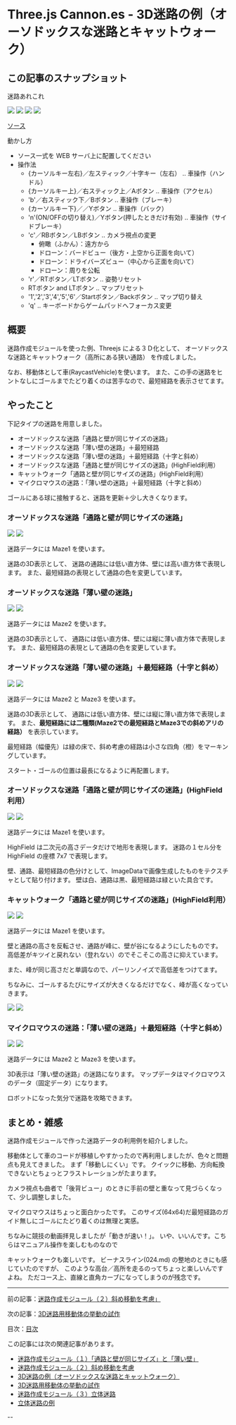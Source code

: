 # Three.js Cannon.es - 3D迷路の例（オーソドックスな迷路とキャットウォーク）

## この記事のスナップショット

迷路あれこれ

![](048/pic/048_ss_11.jpg)
![](048/pic/048_ss_31.jpg)
![](048/pic/048_ss_41.jpg)
![](048/pic/048_ss_53.jpg)

[ソース](048/)

動かし方

- ソース一式を WEB サーバ上に配置してください
- 操作法
  - {カーソルキー左右}／左スティック／十字キー（左右）  .. 車操作（ハンドル）
  - {カーソルキー上}／右スティック上／Aボタン           .. 車操作（アクセル）
  - 'b'／右スティック下／Bボタン                        .. 車操作（ブレーキ）
  - {カーソルキー下}／／Yボタン                         .. 車操作（バック）
  - 'n'(ON/OFFの切り替え)／Yボタン(押したときだけ有効)  .. 車操作（サイドブレーキ）
  - 'c'／RBボタン／LBボタン .. カメラ視点の変更
    - 俯瞰（ふかん）：遠方から
    - ドローン：バードビュー（後方・上空から正面を向いて）
    - ドローン：ドライバーズビュー（中心から正面を向いて）
    - ドローン：周りを公転
  - 'r'／RTボタン／LTボタン .. 姿勢リセット
  - RTボタン and LTボタン .. マップリセット
  - '1','2','3','4','5','6'／Startボタン／Backボタン .. マップ切り替え
  - 'q' .. キーボードからゲームパッドへフォーカス変更

## 概要

迷路作成モジュールを使った例、Threejs による３Ｄ化として、
オーソドックスな迷路とキャットウォーク（高所にある狭い通路）
を作成しました。

なお、移動体として車(RaycastVehicle)を使います。
また、この手の迷路をヒントなしにゴールまでたどり着くのは苦手なので、最短経路を表示させてます。

## やったこと

下記タイプの迷路を用意しました。

- オーソドックスな迷路「通路と壁が同じサイズの迷路」
- オーソドックスな迷路「薄い壁の迷路」＋最短経路
- オーソドックスな迷路「薄い壁の迷路」＋最短経路（十字と斜め）
- オーソドックスな迷路「通路と壁が同じサイズの迷路」(HighField利用）
- キャットウォーク「通路と壁が同じサイズの迷路」(HighField利用）
- マイクロマウスの迷路：「薄い壁の迷路」＋最短経路（十字と斜め）

ゴールにある球に接触すると、迷路を更新＋少し大きくなります。

### オーソドックスな迷路「通路と壁が同じサイズの迷路」

![](048/pic/048_ss_11.jpg)
![](048/pic/048_ss_12.jpg)

迷路データには Maze1 を使います。

迷路の3D表示として、
迷路の通路には低い直方体、壁には高い直方体で表現します。
また、最短経路の表現として通路の色を変更しています。

### オーソドックスな迷路「薄い壁の迷路」

![](048/pic/048_ss_21.jpg)
![](048/pic/048_ss_22.jpg)

迷路データには Maze2 を使います。

迷路の3D表示として、
通路には低い直方体、壁には縦に薄い直方体で表現します。
また、最短経路の表現として通路の色を変更しています。

### オーソドックスな迷路「薄い壁の迷路」＋最短経路（十字と斜め）

![](048/pic/048_ss_31.jpg)
![](048/pic/048_ss_32.jpg)

迷路データには Maze2 と Maze3 を使います。

迷路の3D表示として、
通路には低い直方体、壁には縦に薄い直方体で表現します。
また、**最短経路には二種類(Maze2での最短経路とMaze3での斜めアリの経路）**
を表示しています。

最短経路（幅優先）は緑の床で、斜め考慮の経路は小さな四角（橙）をマーキングしています。

スタート・ゴールの位置は最長になるように再配置します。

### オーソドックスな迷路「通路と壁が同じサイズの迷路」(HighField利用）

![](048/pic/048_ss_41.jpg)
![](048/pic/048_ss_42.jpg)

迷路データには Maze1 を使います。

HighField は二次元の高さデータだけで地形を表現します。
迷路の１セル分を HighField の座標 7x7 で表現します。

壁、通路、最短経路の色分けとして、ImageDataで画像生成したものをテクスチャとして貼り付けます。
壁は白、通路は黒、最短経路は緑といた具合です。

### キャットウォーク「通路と壁が同じサイズの迷路」(HighField利用）

![](048/pic/048_ss_51.jpg)
![](048/pic/048_ss_52.jpg)

迷路データには Maze1 を使います。

壁と通路の高さを反転させ、通路が峰に、壁が谷になるようにしたものです。
高低差がキツイと戻れない（登れない）のでそこそこの高さに抑えています。

また、峰が同じ高さだと単調なので、パーリンノイズで高低差をつけてます。

ちなみに、ゴールするたびにサイズが大きくなるだけでなく、峰が高くなっていきます。

![](048/pic/048_ss_53.jpg)
![](048/pic/048_ss_54.jpg)

### マイクロマウスの迷路：「薄い壁の迷路」＋最短経路（十字と斜め）

![](048/pic/048_ss_61.jpg)
![](048/pic/048_ss_62.jpg)

迷路データには Maze2 と Maze3 を使います。

3D表示は「薄い壁の迷路」の迷路になります。
マップデータはマイクロマウスのデータ（固定データ）になります。

ロボットになった気分で迷路を攻略できます。


## まとめ・雑感

迷路作成モジュールで作った迷路データの利用例を紹介しました。

移動体として車のコードが移植しやすかったので再利用しましたが、色々と問題点も見えてきました。
まず「移動しにくい」です。
クイックに移動、方向転換できないとちょっとフラストレーションがたまります。

カメラ視点も曲者で「後背ビュー」のときに手前の壁と重なって見づらくなって、少し調整しました。

マイクロマウスはちょっと面白かったです。
このサイズ(64x64)だ最短経路のガイド無しにゴールにたどり着くのは無理と実感。

ちなみに競技の動画拝見しましたが「動きが速い！」。
いや、いいんです。こちらはマニュアル操作を楽しむものなので

キャットウォークも楽しいです。
ビーナスライン(024.md)
の整地のときにも感じていたのですが、
このような高台／高所を走るのってちょっと楽しいんですよね。
ただコース上、直線と直角カーブになってしまうのが残念です。

------------------------------------------------------------

前の記事：[迷路作成モジュール（２）斜め移動を考慮」](047.md)

次の記事：[3D迷路用移動体の挙動の試作](049.md)


目次：[目次](000.md)

この記事には次の関連記事があります。

- [迷路作成モジュール（１）「通路と壁が同じサイズ」と「薄い壁」](046.md)
- [迷路作成モジュール（２）斜め移動を考慮](047.md)
- [3D迷路の例（オーソドックスな迷路とキャットウォーク）](048.md)
- [3D迷路用移動体の挙動の試作](049.md)
- [迷路作成モジュール（３）立体迷路](050.md)
- [立体迷路の例](051.md)

--